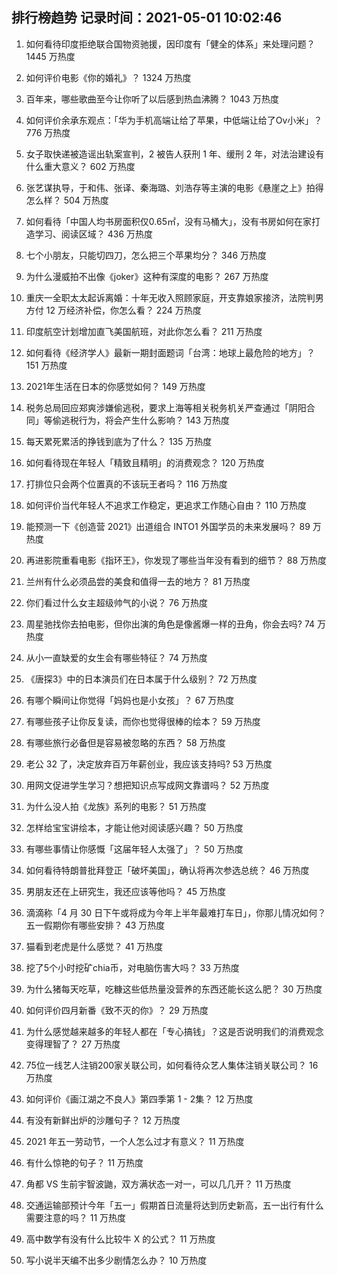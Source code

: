 
## 排行榜趋势 记录时间：2021-05-01 10:02:46
  
  1. 如何看待印度拒绝联合国物资驰援，因印度有「健全的体系」来处理问题？ 1445 万热度
    
  2. 如何评价电影《你的婚礼》？ 1324 万热度
    
  3. 百年来，哪些歌曲至今让你听了以后感到热血沸腾？ 1043 万热度
    
  4. 如何评价余承东观点：「华为手机高端让给了苹果，中低端让给了Ov小米」？ 776 万热度
    
  5. 女子取快递被造谣出轨案宣判，2 被告人获刑 1 年、缓刑 2 年，对法治建设有什么重大意义？ 602 万热度
    
  6. 张艺谋执导，于和伟、张译、秦海璐、刘浩存等主演的电影《悬崖之上》拍得怎么样？ 504 万热度
    
  7. 如何看待「中国人均书房面积仅0.65㎡，没有马桶大」，没有书房如何在家打造学习、阅读区域？ 436 万热度
    
  8. 七个小朋友，只能切四刀，怎么把三个苹果均分？ 346 万热度
    
  9. 为什么漫威拍不出像《joker》这种有深度的电影？ 267 万热度
    
  10. 重庆一全职太太起诉离婚：十年无收入照顾家庭，开支靠娘家接济，法院判男方付 12 万经济补偿，你怎么看？ 224 万热度
    
  11. 印度航空计划增加直飞美国航班，对此你怎么看？ 211 万热度
    
  12. 如何看待《经济学人》最新一期封面题词「台湾：地球上最危险的地方」？ 151 万热度
    
  13. 2021年生活在日本的你感觉如何？ 149 万热度
    
  14. 税务总局回应郑爽涉嫌偷逃税，要求上海等相关税务机关严查通过「阴阳合同」等偷逃税行为，将会产生什么影响？ 143 万热度
    
  15. 每天累死累活的挣钱到底为了什么？ 135 万热度
    
  16. 如何看待现在年轻人「精致且精明」的消费观念？ 120 万热度
    
  17. 打排位只会两个位置真的不该玩王者吗？ 116 万热度
    
  18. 如何评价当代年轻人不追求工作稳定，更追求工作随心自由？ 110 万热度
    
  19. 能预测一下《创造营 2021》出道组合 INTO1 外国学员的未来发展吗？ 89 万热度
    
  20. 再进影院重看电影《指环王》，你发现了哪些当年没有看到的细节？ 88 万热度
    
  21. 兰州有什么必须品尝的美食和值得一去的地方？ 81 万热度
    
  22. 你们看过什么女主超级帅气的小说？ 76 万热度
    
  23. 周星驰找你去拍电影，但你出演的角色是像酱爆一样的丑角，你会去吗? 74 万热度
    
  24. 从小一直缺爱的女生会有哪些特征？ 74 万热度
    
  25. 《唐探3》中的日本演员们在日本属于什么级别？ 72 万热度
    
  26. 有哪个瞬间让你觉得「妈妈也是小女孩」？ 67 万热度
    
  27. 有哪些孩子让你反复读，而你也觉得很棒的绘本？ 59 万热度
    
  28. 有哪些旅行必备但是容易被忽略的东西？ 58 万热度
    
  29. 老公 32 了，决定放弃百万年薪创业，我应该支持吗? 53 万热度
    
  30. 用网文促进学生学习？想把知识点写成网文靠谱吗？ 52 万热度
    
  31. 为什么没人拍《龙族》系列的电影？ 51 万热度
    
  32. 怎样给宝宝讲绘本，才能让他对阅读感兴趣？ 50 万热度
    
  33. 有哪些事情让你感慨「这届年轻人太强了」？ 50 万热度
    
  34. 如何看待特朗普批拜登正「破坏美国」，确认将再次参选总统？ 46 万热度
    
  35. 男朋友还在上研究生，我还应该等他吗？ 45 万热度
    
  36. 滴滴称「4 月 30 日下午或将成为今年上半年最难打车日」，你那儿情况如何？五一假期你有哪些安排？ 43 万热度
    
  37. 猫看到老虎是什么感觉？ 41 万热度
    
  38. 挖了5个小时挖矿chia币，对电脑伤害大吗？ 33 万热度
    
  39. 为什么猪每天吃草，吃糠这些低热量没营养的东西还能长这么肥？ 30 万热度
    
  40. 如何评价四月新番《致不灭的你》？ 29 万热度
    
  41. 为什么感觉越来越多的年轻人都在「专心搞钱」？这是否说明我们的消费观念变得理智了？ 27 万热度
    
  42. 75位一线艺人注销200家关联公司，如何看待众艺人集体注销关联公司？ 16 万热度
    
  43. 如何评价《画江湖之不良人》第四季第 1 - 2集？ 12 万热度
    
  44. 有没有新鲜出炉的沙雕句子？ 12 万热度
    
  45. 2021 年五一劳动节，一个人怎么过才有意义？ 11 万热度
    
  46. 有什么惊艳的句子？ 11 万热度
    
  47. 角都 VS 生前宇智波鼬，双方满状态一对一，可以几几开？ 11 万热度
    
  48. 交通运输部预计今年「五一」假期首日流量将达到历史新高，五一出行有什么需要注意的吗？ 11 万热度
    
  49. 高中数学有没有什么比较牛 X 的公式？ 11 万热度
    
  50. 写小说半天编不出多少剧情怎么办？ 10 万热度
    